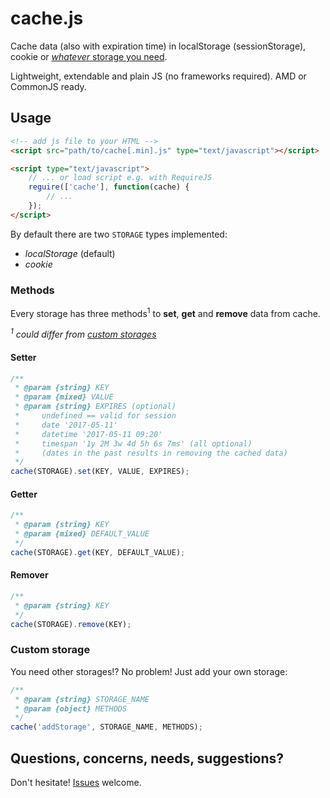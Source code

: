 # cache.js

Cache data (also with expiration time) in localStorage (sessionStorage), cookie or [_whatever_ storage you need](#custom-storage).

Lightweight, extendable and plain JS (no frameworks required). AMD or CommonJS ready.

## Usage

```html
<!-- add js file to your HTML -->
<script src="path/to/cache[.min].js" type="text/javascript"></script>

<script type="text/javascript">
    // ... or load script e.g. with RequireJS
    reguire(['cache'], function(cache) {
        // ...
    });
</script>
```

By default there are two `STORAGE` types implemented:

- _localStorage_ (default)
- _cookie_

### Methods

Every storage has three methods<sup>1</sup> to **set**, **get** and **remove** data from cache.

_<sup>1</sup> could differ from [custom storages](#custom-storage)_

#### Setter

```js
/**
 * @param {string} KEY
 * @param {mixed} VALUE
 * @param {string} EXPIRES (optional)
 *     undefined == valid for session
 *     date '2017-05-11'
 *     datetime '2017-05-11 09:20'
 *     timespan '1y 2M 3w 4d 5h 6s 7ms' (all optional)
 *     (dates in the past results in removing the cached data)
 */
cache(STORAGE).set(KEY, VALUE, EXPIRES);
```

#### Getter

```js
/**
 * @param {string} KEY
 * @param {mixed} DEFAULT_VALUE
 */
cache(STORAGE).get(KEY, DEFAULT_VALUE);
```

#### Remover

```js
/**
 * @param {string} KEY
 */
cache(STORAGE).remove(KEY);
```

### Custom storage

You need other storages!? No problem! Just add your own storage:

```js
/**
 * @param {string} STORAGE_NAME
 * @param {object} METHODS
 */
cache('addStorage', STORAGE_NAME, METHODS);
```

## Questions, concerns, needs, suggestions?

Don't hesitate! [Issues](https://github.com/enoks/cache.js/issues) welcome.
